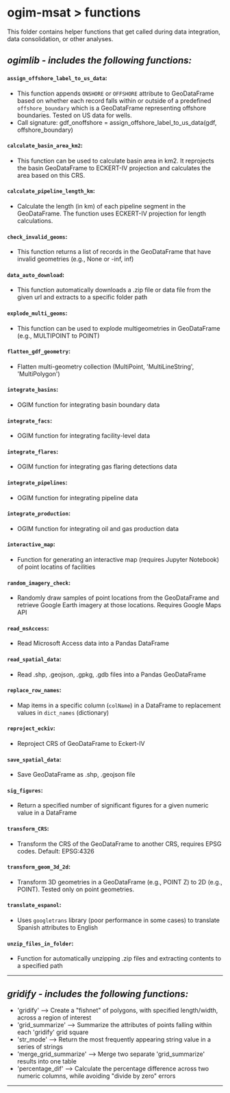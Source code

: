 # ogim-msat > functions
This folder contains helper functions that get called during data integration, data consolidation, or other analyses.


*ogimlib - includes the following functions:*
---

#### **`assign_offshore_label_to_us_data`**: 
  - This function appends `ONSHORE` or `OFFSHORE` attribute to GeoDataFrame based on whether each record falls within or outside of a predefined `offshore_boundary` which is a GeoDataFrame representing offshore boundaries. Tested on US data for wells.
  - Call signature: gdf_onoffshore = assign_offshore_label_to_us_data(gdf, offshore_boundary)
#### **`calculate_basin_area_km2`**: 
  - This function can be used to calculate basin area in km2. It reprojects the basin GeoDataFrame to ECKERT-IV projection and calculates the area based on this CRS.
#### **`calculate_pipeline_length_km`**:
  - Calculate the length (in km) of each pipeline segment in the GeoDataFrame. The function uses ECKERT-IV projection for length calculations. 
#### **`check_invalid_geoms`**: 
  - This function returns a list of records in the GeoDataFrame that have invalid geometries (e.g., None or -inf, inf)  
#### **`data_auto_download`**:
  - This function automatically downloads a .zip file or data file from the given url and extracts to a specific folder path 
#### **`explode_multi_geoms`**:
  - This function can be used to explode multigeometries in GeoDataFrame (e.g., MULTIPOINT to POINT) 
#### **`flatten_gdf_geometry`**:
  - Flatten multi-geometry collection (MultiPoint, 'MultiLineString', 'MultiPolygon')  
#### **`integrate_basins`**:
  - OGIM function for integrating basin boundary data
#### **`integrate_facs`**:
  - OGIM function for integrating facility-level data
#### **`integrate_flares`**:
  - OGIM function for integrating gas flaring detections data
#### **`integrate_pipelines`**:
  - OGIM function for integrating pipeline data
#### **`integrate_production`**:
  - OGIM function for integrating oil and gas production data
#### **`interactive_map`**:
  - Function for generating an interactive map (requires Jupyter Notebook) of point locatins of facilities  
#### **`random_imagery_check`**:
  - Randomly draw samples of point locations from the GeoDataFrame and retrieve Google Earth imagery at those locations. Requires Google Maps API 
#### **`read_msAccess`**:
  - Read Microsoft Access data into a Pandas DataFrame 
#### **`read_spatial_data`**:
  - Read .shp, .geojson, .gpkg, .gdb files into a Pandas GeoDataFrame
#### **`replace_row_names`**:
  - Map items in a specific column (`colName`) in a DataFrame to replacement values in `dict_names` (dictionary)
#### **`reproject_eckiv`**:
  - Reproject CRS of GeoDataFrame to Eckert-IV 
#### **`save_spatial_data`**:
  - Save GeoDataFrame as .shp, .geojson file  
#### **`sig_figures`**:
  - Return a specified number of significant figures for a given numeric value in a DataFrame 
#### **`transform_CRS`**:
  - Transform the CRS of the GeoDataFrame to another CRS, requires EPSG codes. Default: EPSG:4326  
#### **`transform_geom_3d_2d`**:
  - Transform 3D geometries in a GeoDataFrame (e.g., POINT Z) to 2D (e.g., POINT). Tested only on point geometries. 
#### **`translate_espanol`**:
  - Uses `googletrans` library (poor performance in some cases) to translate Spanish attributes to English
#### **`unzip_files_in_folder`**:
  - Function for automatically unzipping .zip files and extracting contents to a specified path
---

*gridify - includes the following functions:*
---
 - 'gridify' --> Create a "fishnet" of polygons, with specified length/width, across a region of interest 
 - 'grid_summarize' --> Summarize the attributes of points falling within each 'gridify' grid square
 - 'str_mode' --> Return the most frequently appearing string value in a series of strings
 - 'merge_grid_summarize' --> Merge two separate 'grid_summarize' results into one table
 - 'percentage_dif' --> Calculate the percentage difference across two numeric columns, while avoiding "divide by zero" errors
---

